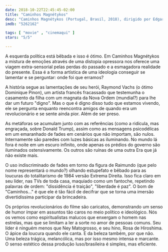 ```yaml
---
date: 2018-10-22T22:45:45-02:00
title: "Caminhos Magnétykos"
desc: "Caminhos Magnétykos (Portugal, Brasil, 2018), dirigido por Edgar Pêra, com Dominique Pinon, Albano Jerónimo, Alba Baptista, Ney Matogrosso. #mostrasp"
imdb: "5262162"

tags: [ "movie" , "cinemaqui" ]
stars: "5/5"

---
```

A esquerda política está bêbada e isso é ótimo. Em Caminhos Magnétykos a mistura de emoções através de uma distopia opressora nos oferece uma viagem extra-sensorial pelas perdas do passado e a esmagadora realidade do presente. Essa é a forma artística de uma ideologia conseguir se lamentar e se perguntar: onde foi que erramos?

A história segue as lamentações de seu herói, Raymond Vachs (o ótimo Dominique Pinon), um artista francês fracassado que testemunha o casamento da filha com um magnata da Nova Ordem (mundial?) para lhe dar um futuro "digno". Mas o que é digno disso tudo que estamos vivendo, ele se pergunta enquanto reencontra amigos de quando era um revolucionário e se sente ainda pior. Além de ser preso.

As metáforas se acumulam junto com as referências (como a ridícula, mas engraçada, sobre Donald Trump), assim como as mensagens psicodélicas em um emaranhado de fades em cenários que não importam, são nulos. Internamente são paredes com luzes básicas as iluminando. No mundo lá fora é noite em um escuro infinito, onde apenas os prédios do governo são iluminados ostensivamente. Os outros são ruínas de uma outra Era que já não existe mais.

O uso indiscriminado de fades em torno da figura de Raimundo (que pelo nome representará o mundo?) olhando estupefato e bêbado para as loucuras do totalitarismo de 1984 versão Extrema Direita. Isso fica claro em seu líder, nas TVs de toda casa, maquiado como um fantoche, repetindo palavras de ordem: "dissidência é traição", "liberdade é paz". O bom de "Caminhos..." é que ele é tão fácil de decifrar que se torna uma imersão divertidíssima participar da brincadeira.

Os próprios revolucionários do filme são caricatos, demonstrando um senso de humor ímpar em assuntos tão caros no meio político e ideológico. Nós os vemos como espiritualistas malucos que enxergam o homem nas estrelas, mas que se limitam a ler a sorte no amor de pessoas comuns. Seu líder é ninguém menos que Ney Matogrosso, e seu hino, Rosa de Hiroshima. O ápice da loucura quando ele canta. E da beleza também, por que não. Uma beleza trágica, melancólica, mas por isso mesmo intensa e marcante. O senso estético dessa produção luso/brasileira é simples, mas eficiente.
